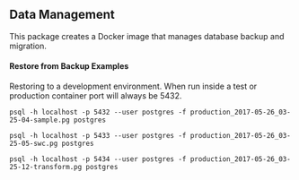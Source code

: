 ## Data Management

This package creates a Docker image that manages database backup and migration.

#### Restore from Backup Examples
Restoring to a development environment.  When run inside a test or production container port will always be 5432.

``psql -h localhost -p 5432 --user postgres -f production_2017-05-26_03-25-04-sample.pg postgres``

``psql -h localhost -p 5433 --user postgres -f production_2017-05-26_03-25-05-swc.pg postgres``

``psql -h localhost -p 5434 --user postgres -f production_2017-05-26_03-25-12-transform.pg postgres``
